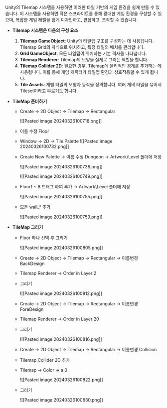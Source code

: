 Unity의 Tilemap 시스템을 사용하면 이러한 타일 기반의 게임 환경을 쉽게 만들 수 있습니다. 이 시스템을 사용하면 작은 스프라이트를 통해 광대한 게임 환경을 구성할 수 있으며, 복잡한 게임 레벨을 쉽게 디자인하고, 편집하고, 조작할 수 있습니다.

- **Tilemap 시스템은 다음의 구성 요소**
    
    1. **Tilemap GameObject**: Unity의 타일맵 구조를 구성하는 데 사용됩니다. Tilemap Grid의 자식으로 위치하고, 특정 타일의 배치를 관리합니다.
    2. **Grid GameObject**: 모든 타일맵이 위치하는 기본 격자를 나타냅니다.
    3. **Tilemap Renderer**: Tilemap의 모양을 실제로 그리는 역할을 합니다.
    4. **Tilemap Collider 2D**: 필요한 경우, Tilemap에 물리적인 경계를 추가하는 데 사용됩니다. 이를 통해 게임 캐릭터가 타일맵 환경과 상호작용할 수 있게 됩니다.
    5. **Tile Assets**: 개별 타일의 모양과 동작을 정의합니다. 여러 개의 타일을 묶어서 Tileset이라고 부르기도 합니다.
- **TileMap 준비하기**
    
    - Create → 2D Object → Tilemap → Rectangular
        
        ![[Pasted image 20240326100718.png]]
        
    - 이름 수정 Floor
        
    - Window → 2D → Tile Palette
        ![[Pasted image 20240326100732.png]]
        
    - Create New Palette → 이름 수정 Dungeon → Artwork\Level 폴더에 저장
        
        ![[Pasted image 20240326100738.png]]
        
        ![[Pasted image 20240326100749.png]]
        
    - Floor1 ~ 8 드래그 하여 추가 → Artwork\Level 폴더에 저장
        
        ![[Pasted image 20240326100755.png]]
        
    - 모든 wall_* 추가
        
        ![[Pasted image 20240326100759.png]]
        
- **TileMap 그리기**
    
    - Floor 하나 선택 후 그리기
        
        ![[Pasted image 20240326100805.png]]
        
    - Create → 2D Object → Tilemap → Rectangular → 이름변경 BackDesign
        
    - Tilemap Renderer → Order in Layer 2
        
    - 그리기
        
        ![[Pasted image 20240326100812.png]]
        
    - Create → 2D Object → Tilemap → Rectangular → 이름변경 ForeDesign
        
    - Tilemap Renderer → Order in Layer 20
        
    - 그리기
        
        ![[Pasted image 20240326100816.png]]
        
    - Create → 2D Object → Tilemap → Rectangular → 이름변경 Collision
        
    - Tilemap Collider 2D 추가
        
    - Tilemap → Color → a 0
        
        ![[Pasted image 20240326100822.png]]
        
    - 그리기
        
        ![[Pasted image 20240326100830.png]]